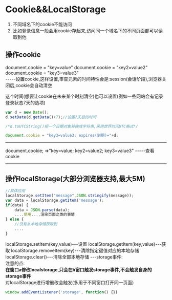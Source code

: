 # Cookie&&LocalStorage

1. 不同域名下的cookie不能访问
2. 比如登录信息一般会用cookie存起来,访问同一个域名下的不同页面都可以读取到他


## 操作cookie

document.cookie = "key=value"
document.cookie = "key2=value2"
document.cookie = "key3=value3"  
-----设置cookie,这样设置,审查元素的时间特性会是:session(会话阶段),浏览器关闭后,cookie会自动清空  

这个时间(想要让cookie在未来某个时刻清空)也可以设置(例如一些网站会有记录登录状态7天的选项)

```javascript
var d = new Date();
d.setDate(d.getData()+7);//设置7天后的时间

/*d.toUTCString()把一个日期对象转换成字符串,采用世界时间UTC格式*/

document.cookie = "key3=value3; expires(到期)="+d;  
```
---

document.cookie; =>"key=value; key2=value2; key3=value3"
-----查看cookie

---



## 操作localStorage(大部分浏览器支持,最大5M)

```javascript
//具体应用
localStorage.setItem("message",JSON.stringify(message));  
var data = localStorage.getItem('message');
if(data) {
	data = JSON.parse(data);
	....使用...,渲染页面之类的事情
} else {
	//没有从本地存储获取到
	....
}
```

localStorage.setItem(key,value)---设置
localStorage.getItem(key,value)---获取
localStorage.removeItem(key)---清除指定键值对应的本地存储
localStorage.clear()---清除全部本地存储
---storage事件:  
注意的点:  
**在窗口a修改localstorage,只会在b窗口触发storage事件,不会触发自身的storage事件**  
对localStorage进行增删改会触发(多用于不同窗口打开同一页面)

```javascript
window.addEventListener('storage', function() {})
```

